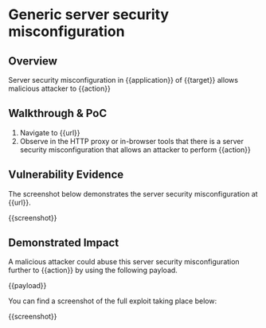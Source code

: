 # Generic server security misconfiguration

## Overview

<!--
Provide a 1-2 sentence description - see http://cveproject.github.io/docs/content/key-details-phrasing.pdf for tips

This format is a good guide:
[VULNTYPE] in [COMPONENT] in [APPLICATION] allows [ATTACKER] to [IMPACT] via [VECTOR]
-->

Server security misconfiguration in {{application}} of {{target}} allows malicious attacker to {{action}}

## Walkthrough & PoC

<!--
Provide a step-by-step walkthrough on how to access the vulnerable injection point, and how to exploit the vulnerability.
Adding a dot-pointed walkthrough with relevant screenshots will speed triage time and result in faster rewards!
-->

1. Navigate to {{url}}
1. Observe in the HTTP proxy or in-browser tools that there is a server security misconfiguration that allows an attacker to perform {{action}}

## Vulnerability Evidence

<!--
Your submission MUST include evidence of the vulnerability and not be theoretical in nature.

For a server security misconfiguration vulnerability, please include a screenshot or video to easily demonstrate and reproduce the issue.
-->

The screenshot below demonstrates the server security misconfiguration at {{url}}.

{{screenshot}}

## Demonstrated Impact

<!--
Attempt to escalate the server security misconfiguration to perform additional actions (such as an account takeover or CSRF bypass to perform a sensitive action). If this is possible, provide a full proof-of-concept here.
-->

A malicious attacker could abuse this server security misconfiguration further to {{action}} by using the following payload.


{{payload}}

You can find a screenshot of the full exploit taking place below:

{{screenshot}}

````
